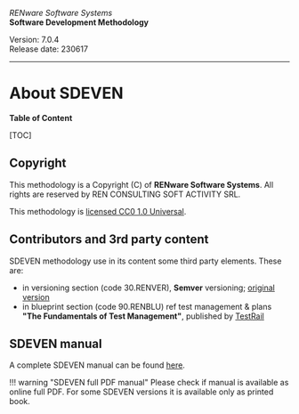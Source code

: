 *RENware Software Systems*<br>
**Software Development Methodology**

Version: 7.0.4<br>
Release date: 230617

***

# About SDEVEN

**Table of Content**

[TOC]

## Copyright

This methodology is a Copyright (C) of **RENware Software Systems**. All rights are reserved by REN CONSULTING SOFT ACTIVITY SRL.

This methodology is [licensed CC0 1.0 Universal](LICENSE.md).

## Contributors and 3rd party content

SDEVEN methodology use in its content some third party elements. These are:

* in versioning section (code 30.RENVER), **Semver** versioning; [original version](https://semver.org/)
* in blueprint section (code 90.RENBLU) ref test management & plans **"The Fundamentals of Test Management"**, published by [TestRail](https://www.gurock.com/testrail/)

## SDEVEN manual

A complete SDEVEN manual can be found [here](full_pdf/SDEVEN_full.pdf).

!!! warning "SDEVEN full PDF manual"
    Please check if manual is available as online full PDF. For some SDEVEN versions it is available only as printed book.

